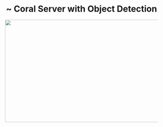 <h1 align="center"> ~ Coral Server with Object Detection </h1>


<p align="center">
  <img width="600" height="338" src="media/how_it_work.gif">
</p>
